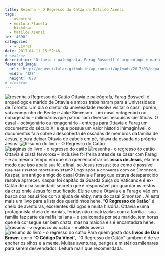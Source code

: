 ```yaml
---
title: Resenha – O Regresso do Catão de Matilde Asensi
tags:
  - aventura
  - editora Planeta
  - história
  - Matilde Asensi
id: '4698'
categories:
  - - Livros
date: 2017-04-11 15:52:46
# <extra>
description: 'Ottavia é paleógrafa, Farag Bosweell é arqueólogo e marido de Ottavia e ambos trabalharam para a Universidade de Toronto. Um dia o diretor da universidade resolve visitar o casal, porém, vai acompanho de Becky e Jake Simonson &#8211; um casal octogenário ou nonagenário – milionários que patrocinam diversas pesquisas cientificas. O casal – octogenário ou nonagenário – entrega para Ottavia e Farag um documento do século XII e que possue um valor historio inimaginável, o documentos fala sobre a descoberta de ossadas de membros da família de Jesus, e para deixar Ottavia de cabelo em pé, falava da ossada do próprio Jesus. Ottavia é cristã fervorosa – inclusive foi freira antes de se casar com Farag – e ao mesmo tempo em que ela quer encontrar os ossos de Jesus, ela tem medo que isso abale sua fé, afinal, se &hellip;'
featured_image: 
  url: 'http://oqueeuiafalar.github.io/wp-content/uploads/2017/03/capa-do-livro-o-regresso-do-catão.jpg'
  width: '828'
  height: '828'
# </extra>
---
```


![resenha o Regresso do Catão](/wp-content/uploads/2017/03/capa-do-livro-o-regresso-do-catão.jpg) Ottavia é paleógrafa, Farag Bosweell é arqueólogo e marido de Ottavia e ambos trabalharam para a Universidade de Toronto. Um dia o diretor da universidade resolve visitar o casal, porém, vai acompanho de Becky e Jake Simonson - um casal octogenário ou nonagenário – milionários que patrocinam diversas pesquisas cientificas. O casal – octogenário ou nonagenário – entrega para Ottavia e Farag um documento do século XII e que possue um valor historio inimaginável, o documentos fala sobre a descoberta de ossadas de membros da família de Jesus, e para deixar Ottavia de cabelo em pé, falava da ossada do próprio Jesus. ![Resumo do livro - O Regresso do Catão](/wp-content/uploads/2017/03/lombada-do-livro-O-Regresso-do-Catão-Matilde-Asensi.jpg) ![páginas do livro - o regresso do catão](/wp-content/uploads/2017/03/resenha-do-livro-O-Regresso-do-Catão.jpg) ![resenha - o regresso do catão](/wp-content/uploads/2017/03/Matilde-Asensi-o-regresso-do-catão.jpg) Ottavia é cristã fervorosa – inclusive foi freira antes de se casar com Farag – e ao mesmo tempo em que ela quer encontrar os **ossos de Jesus**, ela tem medo que isso abale sua fé, afinal, se Jesus ressuscitou como é possível que seus restos mortais existam? Logo após a conversa com os Simonson, Kaspar, um antigo amigo do casal Ottavia e Farag que estava desaparecido resolve aparecer. Kaspar foi capitão da Guarda Suíça do Vaticano e é ex-Catão de uma sociedade secreta que é responsável por guardar os restos da cruz onde Jesus foi crucificado. Ele se une a Ottavia e a Farag e vão em busca dos ossuários com a ajuda de Abby, neta do casal Simonson . Ai esta mais um livro para a lista dos queridinhos hehe. “**O Regresso do Catão**” é cheio de aventuras, excelentes diálogos e muita história. Ottavia é uma protagonista cheia de manias, feridas não cicatrizadas com a família – sua família faz parte da máfia italiana – e apaixonada por seu marido, tem horas que ela consegue ser bem chata, mas na maioria ela é encantadora hehe. ![resumo - o regresso do catão - matilde asensi](/wp-content/uploads/2017/03/contra-capa-do-livro-o-regresso-do-catão.jpg) ![resumo do livro - o regresso do catão](/wp-content/uploads/2017/03/resenha-O-Regresso-do-Catão.jpg) Para quem gosta dos **livros de Dan Brown**  como “**O Código Da Vinci**”,  “O Regresso do Catão” também é de se encher os olhos e a mente. Muitas aventuras, perigos e mistérios milenares para serem desvendados. Leitura mais que recomendada.
